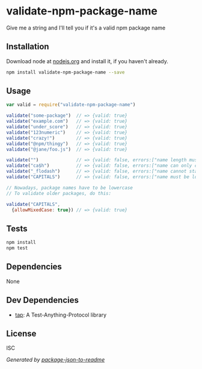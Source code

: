 # validate-npm-package-name 

Give me a string and I&#39;ll tell you if it&#39;s a valid npm package name

## Installation

Download node at [nodejs.org](http://nodejs.org) and install it, if you haven't already.

```sh
npm install validate-npm-package-name --save
```

## Usage

```js
var valid = require("validate-npm-package-name")

validate("some-package")  // => {valid: true}
validate("example.com")   // => {valid: true}
validate("under_score")   // => {valid: true}
validate("123numeric")    // => {valid: true}
validate("crazy!")        // => {valid: true}
validate("@npm/thingy")   // => {valid: true}
validate("@jane/foo.js")  // => {valid: true}

validate("")              // => {valid: false, errors:["name length must be greater than zero"]}
validate("ca$h")          // => {valid: false, errors:["name can only contain URL-friendly characters"]}
validate("_flodash")      // => {valid: false, errors:["name cannot start with an underscore"]}
validate("CAPITALS")      // => {valid: false, errors:["name must be lowercase"]}

// Nowadays, package names have to be lowercase
// To validate older packages, do this:

validate("CAPITALS",
  {allowMixedCase: true}) // => {valid: true}

```

## Tests

```sh
npm install
npm test
```

## Dependencies

None

## Dev Dependencies

- [tap](https://github.com/isaacs/node-tap): A Test-Anything-Protocol library


## License

ISC

_Generated by [package-json-to-readme](https://github.com/zeke/package-json-to-readme)_
